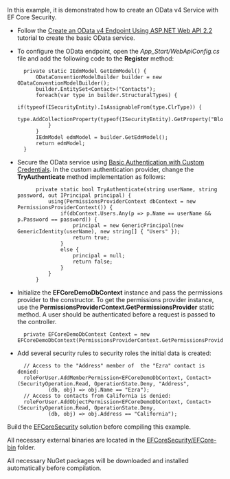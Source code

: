 In this example, it is demonstrated how to create an OData v4 Service with EF Core Security.

- Follow the [Create an OData v4 Endpoint Using ASP.NET Web API 2.2](http://www.asp.net/web-api/overview/odata-support-in-aspnet-web-api/odata-v4/create-an-odata-v4-endpoint) tutorial to create the basic OData service.



- To configure the OData endpoint, open the *App_Start/WebApiConfig.cs* file and add the following code to the **Register** method: 

        private static IEdmModel GetEdmModel() {
            ODataConventionModelBuilder builder = new ODataConventionModelBuilder();
            builder.EntitySet<Contact>("Contacts");
            foreach(var type in builder.StructuralTypes) {
                if(typeof(ISecurityEntity).IsAssignableFrom(type.ClrType)) {
                    type.AddCollectionProperty(typeof(ISecurityEntity).GetProperty("BlockedMembers"));
                }
            }
            IEdmModel edmModel = builder.GetEdmModel();
            return edmModel;
        }

- Secure the OData service using [Basic Authentication with Custom Credentials](https://msdn.microsoft.com/en-us/data/gg192997.aspx). In the custom authentication provider, change the **TryAuthenticate** method implementation as follows:

            private static bool TryAuthenticate(string userName, string password, out IPrincipal principal) {
                using(PermissionsProviderContext dbContext = new PermissionsProviderContext()) {
                    if(dbContext.Users.Any(p => p.Name == userName && p.Password == password)) {
                        principal = new GenericPrincipal(new GenericIdentity(userName), new string[] { "Users" });
                        return true;
                    }
                    else {
                        principal = null;
                        return false;
                    }
                }
            }

- Initialize the **EFCoreDemoDbContext** instance and pass the permissions provider to the constructor. To get the permissions provider instance, use the **PermissionsProviderContext.GetPermissionsProvider** static method. A user should be authenticated before a request is passed to the controller.

        private EFCoreDemoDbContext Context = new EFCoreDemoDbContext(PermissionsProviderContext.GetPermissionsProvider());

- Add several security rules to security roles the initial data is created:

        // Access to the "Address" member of  the "Ezra" contact is denied:
        roleForUser.AddMemberPermission<EFCoreDemoDbContext, Contact>(SecurityOperation.Read, OperationState.Deny, "Address", 
                (db, obj) => obj.Name == "Ezra");
        // Access to contacts from California is denied:
        roleForUser.AddObjectPermission<EFCoreDemoDbContext, Contact>(SecurityOperation.Read, OperationState.Deny, 
                (db, obj) => obj.Address == "California");
 
Build the [EFCoreSecurity](https://github.com/DevExpress/EF-Core-Security/tree/master/EFCoreSecurity) solution before compiling this example.

All necessary external binaries are located in the [EFCoreSecurity/EFCore-bin](https://github.com/DevExpress/EF-Core-Security/tree/master/EFCoreSecurity/EFCore-bin) folder.

All necessary NuGet packages will be downloaded and installed automatically before compilation.
